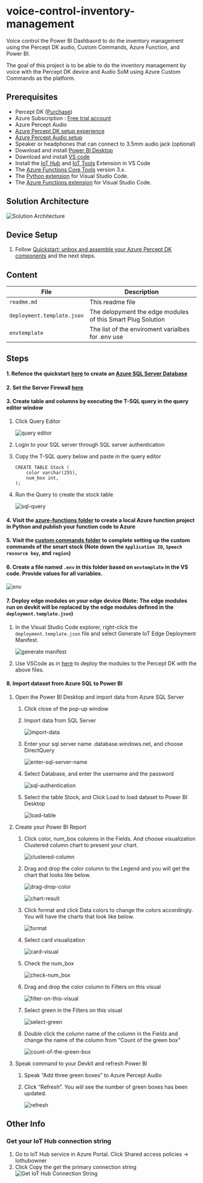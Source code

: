 # voice-control-inventory-management
Voice control the Power BI Dashbaord to do the inventory management using the Percept DK audio, Custom Commands, Azure Function, and Power BI.

The goal of this project is to be able to do the inventory management by voice with the Percept DK device and Audio SoM using Azure Custom Commands as the platform.  

## Prerequisites
- Percept DK ([Purchase](https://www.microsoft.com/en-us/store/build/azure-percept/8v2qxmzbz9vc))
- Azure Subscription : [Free trial account](https://azure.microsoft.com/en-us/free/)
- Azure Percept Audio 
- [Azure Percept DK setup experience](https://docs.microsoft.com/en-us/azure/azure-percept/quickstart-percept-dk-set-up)
- [Azure Percept Audio setup](https://docs.microsoft.com/en-us/azure/azure-percept/quickstart-percept-audio-setup)
- Speaker or headphones that can connect to 3.5mm audio jack (optional) 
- Download and install [Power BI Desktop](https://powerbi.microsoft.com/en-us/downloads/)
- Download and install [VS code](https://code.visualstudio.com/download) 
- Install the [IoT Hub](https://marketplace.visualstudio.com/items?itemName=vsciot-vscode.azure-iot-toolkit) and [IoT Tools](https://marketplace.visualstudio.com/items?itemName=vsciot-vscode.azure-iot-tools) Extension in VS Code 
- The [Azure Functions Core Tools](https://docs.microsoft.com/en-us/azure/azure-functions/functions-run-local?tabs=v4%2Cwindows%2Ccsharp%2Cportal%2Cbash%2Ckeda#install-the-azure-functions-core-tools) version 3.x.
- The [Python extension](https://marketplace.visualstudio.com/items?itemName=ms-python.python) for Visual Studio Code.
- The [Azure Functions extension](https://marketplace.visualstudio.com/items?itemName=ms-azuretools.vscode-azurefunctions) for Visual Studio Code.


## Solution Architecture
![Solution Architecture](docs/images/solution-architect-1.png)

## Device Setup
1. Follow [Quickstart: unbox and assemble your Azure Percept DK components](https://docs.microsoft.com/en-us/azure/azure-percept/quickstart-percept-dk-unboxing) and the next steps.

## Content
| File             | Description                                                   |
|-------------------------|---------------------------------------------------------------|
| `readme.md`             | This readme file                                              |
| `deployment.template.json`    | The delopyment the edge modules of this Smart Plug Solution |
| `envtemplate`    | The list of the enviroment varialbes for .env use |


## Steps

#### 1. Refence the quickstart [here](https://docs.microsoft.com/en-us/azure/azure-sql/database/single-database-create-quickstart?tabs=azure-portal) to create an [Azure SQL Server Database](https://ms.portal.azure.com/#create/Microsoft.AzureSQL)

#### 2. Set the Server Firewall [here](https://docs.microsoft.com/en-us/azure/azure-sql/database/firewall-configure#from-the-database-overview-page)
   
#### 3. Create table and columns by executing the T-SQL query in the query editor window 
   1. Click Query Editor
      
      ![query editor](docs/images/query-editor-1.png)
   
   2. Login to your SQL server through SQL server authentication

   3. Copy the T-SQL query below and paste in the query editor
      ```
      CREATE TABLE Stock ( 
          color varchar(255), 
          num_box int, 
      ); 
      ``` 

   4. Run the Query to create the stock table 

      ![sql-query](docs/images/sql-query-1.png)

#### 4. Visit the [azure-functions folder](https://github.com/leannhuang/voice-control-inventory-management/tree/main/azure-functions) to create a local Azure function project in Python and publish your function code to Azure 

#### 5. Visit the [custom commands folder](https://github.com/leannhuang/smart-plug-with-custom-commands/tree/main/custom-commands) to complete setting up the custom commands of the smart stock (Note down the `Application ID`, `Speech resource key`, and `region`)

#### 6. Create a file named `.env` in this folder based on `envtemplate` in the VS code. Provide values for all variables.
      
   ![env](docs/images/env.png)

#### 7. Deploy edge modules on your edge device (Note: The edge modules run on devkit will be replaced by the edge modules defined in the `deployment.template.json`)
   1. In the Visual Studio Code explorer, right-click the `deployment.template.json` file and select Generate IoT Edge Deployment Manifest.
        
        ![generate manifest](docs/images/generate-manifest-1.png)

   2. Use VSCode as in [here](https://docs.microsoft.com/en-us/azure/iot-edge/tutorial-develop-for-linux?view=iotedge-2020-11#deploy-modules-to-device) to deploy the modules to the Percept DK with the above files.

#### 8. Import dataset from Azure SQL to Power BI 
   1. Open the Power BI Desktop and import data from Azure SQL Server
      1. Click close of the pop-up window
      2. Import data from SQL Server

         ![import-data](docs/images/import-data.png)

      3. Enter your sql server name <your sql server name>.database.windows.net, and choose DirectQuery

         ![enter-sql-server-name](docs/images/enter-sql-server-name.png)

      4. Select Database, and enter the username and the password

         ![sql-authentication](docs/images/sql-authentication.png)

      5. Select the table Stock, and Click Load to load dataset to Power BI Desktop

         ![load-table](docs/images/load-table.png)
   
   2. Create your Power BI Report
      1. Click color, num_box columns in the Fields. And choose visualization Clustered column chart to present your chart.

         ![clustered-column](docs/images/clustered-column.png)

      2. Drag and drop the color column to the Legend and you will get the chart that looks like below.
         
         ![drag-drop-color](docs/images/drag-drop-color.png)

         ![chart-result](docs/images/chart-result.png)

      3. Click format and click Data colors to change the colors accordingly. You will have the charts that look like below.

         ![format](docs/images/format.png)

      4. Select card visualization

         ![card-visual](docs/images/card-visual.png)

      5. Check the num_box

         ![check-num_box](docs/images/check-num_box.png)

      6. Drag and drop the color column to Filters on this visual

         ![filter-on-this-visual](docs/images/filter-on-this-visual.png)

      7. Select green in the Filters on this visual

         ![select-green](docs/images/select-green.png)

      8. Double click the column name of the column in the Fields and change the name of the column from “Count of the green box”

         ![count-of-the-green-box](docs/images/count-of-the-green-box.png)
   
   3. Speak command to your Devkit and refresh Power BI
      1. Speak “Add three green boxes” to Azure Percept Audio
      2. Click “Refresh”. You will see the number of green boxes has been updated.

         ![refresh](docs/images/refresh.png)

## Other Info
### Get your IoT Hub connection string
1. Go to IoT Hub service in Azure Portal. Click Shared access policies -> Iothubowner  
2. Click Copy the get the primary connection string 
![Get IoT Hub Connection String](docs/images/get-iot-hub-connection-string.png)